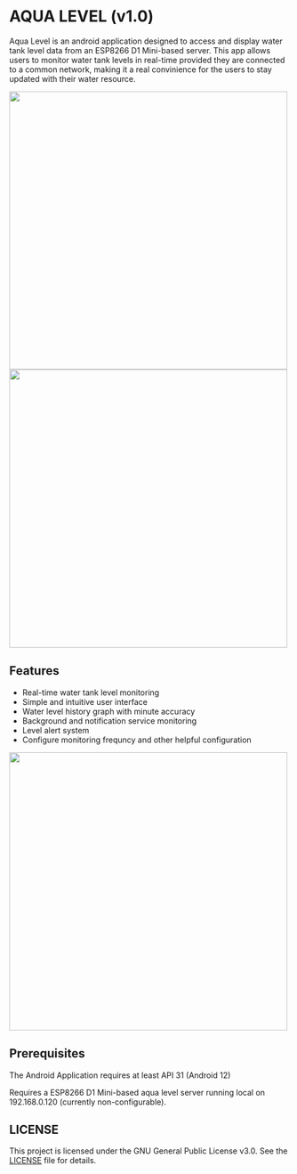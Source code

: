 # AQUA LEVEL (v1.0)

Aqua Level is an android application designed to access and display water tank level data from an ESP8266 D1 Mini-based server. This app allows users to monitor water tank levels in real-time provided they are connected to a common network, making it a real convinience for the users to stay updated with their water resource.

<img src="https://github.com/user-attachments/assets/f8b46f61-d70e-45a0-91e5-36d1c792a61f" width="500"/>

<img src="https://github.com/user-attachments/assets/c1defb8f-0ed3-4100-bbc1-720cf5bf3db7" width="500"/>

## Features
- Real-time water tank level monitoring
- Simple and intuitive user interface
- Water level history graph with minute accuracy
- Background and notification service monitoring
- Level alert system
- Configure monitoring frequncy and other helpful configuration

<img src="https://github.com/user-attachments/assets/4d4d67de-eef9-4f92-ab00-1d04ebcfe282" width="500"/>

## Prerequisites
The Android Application requires at least API 31 (Android 12)

Requires a ESP8266 D1 Mini-based aqua level server running local on 192.168.0.120 (currently non-configurable).

## LICENSE
This project is licensed under the GNU General Public License v3.0. See the [LICENSE](LICENSE) file for details.
